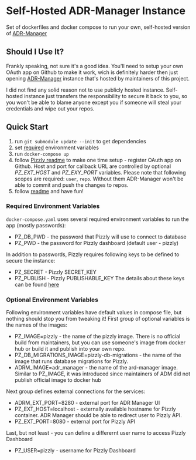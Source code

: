 # Self-Hosted ADR-Manager Instance
Set of dockerfiles and docker compose to run your own, self-hosted version of [ADR-Manager](https://github.com/adr/adr-manager)

## Should I Use It?
Frankly speaking, not sure it's a good idea. You'll need to setup your own OAuth app on Github to make it work, wich is definitely harder then just opening [ADR-Manager](https://adr.github.io/adr-manager/#/) instance that's hosted by maintainers of this project.

I did not find any solid reason not to use publicly hosted instance. Self-hosted instance just transfers the responsibility to secure it back to you, so you won't be able to blame anyone except you if someone will steal your credentials and wipe out your repos.

## Quick Start
1. run `git submodule update --init` to get dependencies
2. set [required](#required-environment-variables) environment variables
3. run `docker-compose up`
4. follow [Pizzly readme](https://github.com/Bearer/Pizzly/blob/master/docs/getting-started.md#connect-yourself-to-github) to make one time setup - register OAuth app on Github. Host and port for callback URL are controlled by optional _PZ_EXT_HOST_ and _PZ_EXY_PORT_ variables. Please note that following scopes are required: `user`, `repo`. Without them ADR-Manager won't be able to commit and push the changes to repos.
5. follow [readme](https://github.com/adr/adr-manager#readme) and have fun!

### Required Environment Variables
`docker-compose.yaml` uses several required environment variables to run the app (mostly passwords):
* PZ_DB_PWD - the password that Pizzly will use to connect to database
* PZ_PWD - the password for Pizzly dashboard (default user - pizzly)

In addition to passwords, Pizzly requires following keys to be defined to secure the instance:
* PZ_SECRET - Pizzly SECRET_KEY
* PZ_PUBLISH - Pizzly PUBLISHABLE_KEY 
The details about these keys can be found [here](https://github.com/Bearer/Pizzly/blob/master/docs/securing-your-instance.md)

### Optional Environment Variables
Following environment variables have default values in compose file, but nothing should stop you from tweaking it!
First group of optional variables is the names of the images:
* PZ_IMAGE=pizzly - the name of the pizzly image. There is no official build from maintainers, but you can use someone's image from docker hub or build it and publish into your own repo.
* PZ_DB_MIGRATIONS_IMAGE=pizzly-db-migrations - the name of the image that runs database migrations for Pizzly. 
* ADRM_IMAGE=adr_manager - the name of the ard-manager image. Similar to PZ_IMAGE, it was introduced since maintainers of ADM did not publish official image to docker hub 

Next group defines external connections for the services:
* ADRM_EXT_PORT=8280 - external port for ADR Manager UI
* PZ_EXT_HOST=localhost - externally available hostname for Pizzly container. ADR Manager should be able to redirect user to Pizzly API.
* PZ_EXT_PORT=8080 - external port for Pizzly API

Last, but not least - you can define a differernt user name to access Pizzly Dashboard
* PZ_USER=pizzly - username for Pizzly Dashboard
